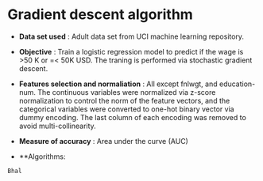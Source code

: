 # Gradient descent algorithm

* **Data set used** : Adult data set from UCI machine learning repository.

* **Objective** : Train a logistic regression model to predict if the wage is >50 K or =< 50K USD. The traning is performed via stochastic gradient descent.

* **Features selection and normaliation** : All except fnlwgt, and education-num. The continuous variables were normalized via z-score normalization to control the norm of the feature vectors, and the categorical variables were converted to one-hot binary vector via dummy encoding. The last column of each encoding was removed to avoid multi-collinearity.

* **Measure of accuracy** : Area under the curve (AUC)

* **Algorithms:

```
Bhal
```


